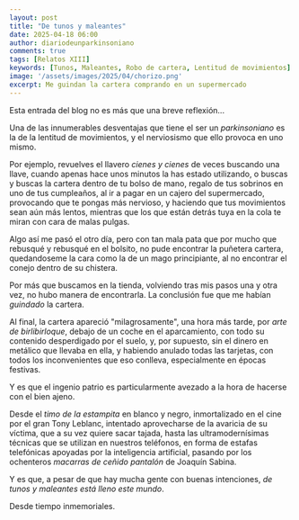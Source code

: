 ```yaml
---
layout: post
title: "De tunos y maleantes"
date: 2025-04-18 06:00
author: diariodeunparkinsoniano
comments: true
tags: [Relatos XIII] 
keywords: [Tunos, Maleantes, Robo de cartera, Lentitud de movimientos]
image: '/assets/images/2025/04/chorizo.png'
excerpt: Me guindan la cartera comprando en un supermercado
---
```

Esta entrada del blog no es más que una breve reflexión...

Una de las innumerables desventajas que tiene el ser un *parkinsoniano* es la de la lentitud de movimientos, y el nerviosismo que ello provoca en uno mismo.

Por ejemplo, revuelves el llavero *cienes y cienes* de veces buscando una llave, cuando apenas hace unos minutos la has estado utilizando, o buscas y buscas la cartera dentro de tu bolso de mano, regalo de tus sobrinos en uno de tus cumpleaños, al ir a pagar en un cajero del supermercado, provocando que te pongas más nervioso, y haciendo que tus movimientos sean aún más lentos, mientras que los que están detrás tuya en la cola te miran con cara de malas pulgas.  

Algo así me pasó el otro día, pero con tan mala pata que por mucho que rebusqué y rebusqué en el bolsito, no pude encontrar la puñetera cartera, quedandoseme la cara como la de un mago principiante, al no encontrar el conejo dentro de su chistera.

Por más que buscamos en la tienda, volviendo tras mis pasos una y otra vez, no hubo manera de encontrarla. La conclusión fue que me habían *guindado* la cartera.

Al final, la cartera apareció "milagrosamente", una hora más tarde, por *arte de birlibirloque*, debajo de un coche en el aparcamiento, con todo su contenido desperdigado por el suelo, y, por supuesto, sin el dinero en metálico que llevaba en ella, y habiendo anulado todas las tarjetas, con todos los inconvenientes que eso conlleva, especialmente en épocas festivas.

Y es que el ingenio patrio es particularmente avezado a la hora de hacerse con el bien ajeno.

Desde el *timo de la estampita* en blanco y negro, inmortalizado en el cine por el gran Tony Leblanc, intentado aprovecharse de la avaricia de su víctima, que a su vez quiere sacar tajada, hasta las ultramodernísimas técnicas que se utilizan en nuestros teléfonos, en forma de estafas telefónicas apoyadas por la inteligencia artificial, pasando por los ochenteros *macarras de ceñido pantalón* de Joaquín Sabina.

Y es que, a pesar de que hay mucha gente con buenas intenciones, *de tunos y maleantes está lleno este mundo*.

Desde tiempo inmemoriales.
